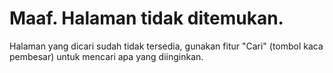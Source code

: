 # Maaf. Halaman tidak ditemukan.

Halaman yang dicari sudah tidak tersedia, gunakan fitur "Cari" (tombol kaca pembesar) untuk mencari apa yang diinginkan.
